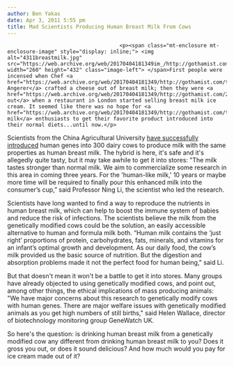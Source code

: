 ```yaml
---
author: Ben Yakas
date: Apr 3, 2011 5:55 pm
title: Mad Scientists Producing Human Breast Milk From Cows
---
```


	
										<p><span class="mt-enclosure mt-enclosure-image" style="display: inline;"> <img alt="4311breastmilk.jpg" src="https://web.archive.org/web/20170404181349im_/http://gothamist.com/attachments/byakas/4311breastmilk.jpg" width="260" height="432" class="image-left"> </span>First people were incensed when Chef <a href="https://web.archive.org/web/20170404181349/http://gothamist.com/tags/danielangerer">Daniel Angerer</a> crafted a cheese out of breast milk; then they were <a href="https://web.archive.org/web/20170404181349/http://gothamist.com/2011/02/25/breast_milk_ice_cream.php">grossed out</a> when a restaurant in London started selling breast milk ice cream. It seemed like there was no hope for <a href="https://web.archive.org/web/20170404181349/http://gothamist.com/tags/breastmilk">breast milk</a> enthusiasts to get their favorite product introduced into their normal diets...until now.</p>

<p>Scientists from the China Agricultural University <a href="https://web.archive.org/web/20170404181349/http://www.telegraph.co.uk/earth/agriculture/geneticmodification/8423536/Genetically-modified-cows-produce-human-milk.html">have successfully introduced</a> human genes into 300 dairy cows to produce milk with the same properties as human breast milk. The hybrid is here, it&apos;s safe and it&apos;s allegedly quite tasty, but it may take awhile to get it into stores: &quot;The milk tastes stronger than normal milk. We aim to commercialize some research in this area in coming three years. For the &apos;human-like milk,&apos; 10 years or maybe more time will be required to finally pour this enhanced milk into the consumer&#x2019;s cup,&#x201D; said Professor Ning Li, the scientist who led the research.  </p>

<p>Scientists have long wanted to find a way to reproduce the nutrients in human breast milk, which can help to boost the immune system of babies and reduce the risk of infections. The scientists believe the milk from the genetically modified cows could be the solution, an easily accessible alternative to human and formula milk both. &#x201C;Human milk contains the &#x2018;just right&#x2019; proportions of protein, carbohydrates, fats, minerals, and vitamins for an infant&#x2019;s optimal growth and development. As our daily food, the cow&#x2019;s milk provided us the basic source of nutrition. But the digestion and absorption problems made it not the perfect food for human being,&quot; said Li. </p>

<p>But that doesn&apos;t mean it won&apos;t be a battle to get it into stores. Many groups have already objected to using genetically modified cows, and point out, among other things, the ethical implications of mass producing animals: &quot;We have major concerns about this research to genetically modify cows with human genes. There are major welfare issues with genetically modified animals as you get high numbers of still births,&quot; said  Helen Wallace, director of biotechnology monitoring group GeneWatch UK. </p>

<p>So here&apos;s the question: is drinking human breast milk from a genetically modified cow any different from drinking human breast milk to you? Does it gross you out, or does it sound delicious? And how much would you pay for ice cream made out of it?</p>					
										
									
				